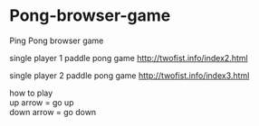 # Pong-browser-game
Ping Pong browser game

single player 1 paddle pong game
http://twofist.info/index2.html


single player 2 paddle pong game
http://twofist.info/index3.html



how to play  
up arrow = go up  
down arrow = go down
